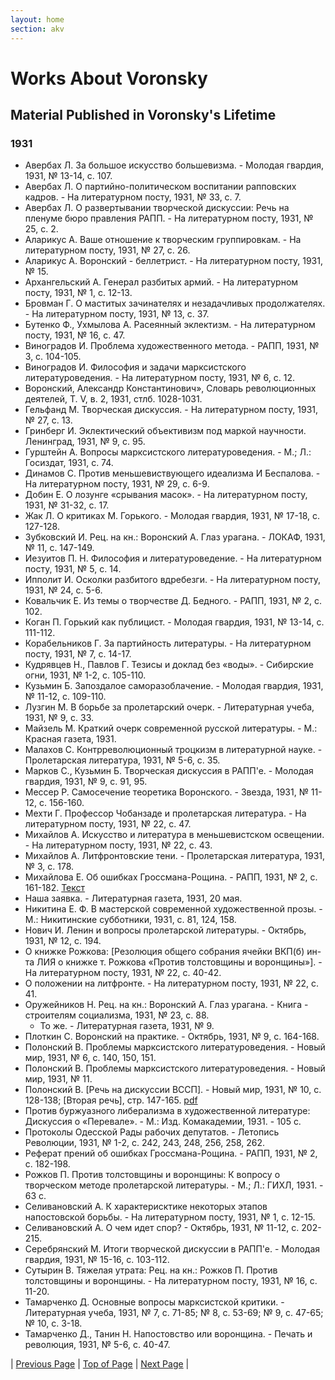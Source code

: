 ```yaml
---
layout: home
section: akv
---
```

# Works About Voronsky
## Material Published in Voronsky's Lifetime

### 1931
- Авербах Л. За большое искусство большевизма. - Молодая гвардия, 1931, № 13-14, с. 107.
- Авербах Л. О партийно-политическом воспитании рапповских кадров. - На литературном посту, 1931, № 33, с. 7.
- Авербах Л. О развертывании творческой дискуссии: Речь на пленуме бюро правления РАПП. - На литературном посту, 1931, № 25, с. 2.
- Аларикус А. Ваше отношение к творческим группировкам. - На литературном посту, 1931, № 27, с. 26.
- Аларикус А. Воронский - беллетрист. - На литературном посту, 1931, № 15.
- Архангельский А. Генерал разбитых армий. - На литературном посту, 1931, № 1, с. 12-13.
- Бровман Г. О маститых зачинателях и незадачливых продолжателях. - На литературном посту, 1931, № 13, с. 37.
- Бутенко Ф., Ухмылова А. Расеянный эклектизм. - На литературном посту, 1931, № 16, с. 47.
- Виноградов И. Проблема художественного метода. - РАПП, 1931, № 3, с. 104-105.
- Виноградов И. Философия и задачи марксистского литературоведения. - На литературном посту, 1931, № 6, с. 12.
- Воронский, Александр Константинович», Словарь революционных деятелей, Т. V, в. 2, 1931, стлб. 1028-1031.
- Гельфанд М. Творческая дискуссия. - На литературном посту, 1931, № 27, с. 13.
- Гринберг И. Эклектический объективизм под маркой научности. Ленинград, 1931, № 9, с. 95.
- Гурштейн А. Вопросы марксистского литературоведения. - М.; Л.: Госиздат, 1931, с. 74.
- Динамов С. Против меньшевиствующего идеализма И Беспалова. - На литературном посту, 1931, № 29, с. 6-9.
- Добин Е. О лозунге «срывания масок». - На литературном посту, 1931, № 31-32, с. 17.
- Жак Л. О критиках М. Горького. - Молодая гвардия, 1931, № 17-18, с. 127-128.
- Зубковский И. Рец. на кн.: Воронский А. Глаз урагана. - ЛОКАФ, 1931, № 11, с. 147-149.
- Иезуитов П. Н. Философия и литературоведение. - На литературном посту, 1931, № 5, с. 14.
- Ипполит И. Осколки разбитого вдребезги. - На литературном посту, 1931, № 24, с. 5-6.
- Ковальчик Е. Из темы о творчестве Д. Бедного. - РАПП, 1931, № 2, с. 102.
- Коган П. Горький как публицист. - Молодая гвардия, 1931, № 13-14, с. 111-112.
- Корабельников Г. За партийность литературы. - На литературном посту, 1931, № 7, с. 14-17.
- Кудрявцев Н., Павлов Г. Тезисы и доклад без «воды». - Сибирские огни, 1931, № 1-2, с. 105-110.
- Кузьмин Б. Запоздалое саморазоблачение. - Молодая гвардия, 1931, № 11-12, с. 109-110.
- Лузгин М. В борьбе за пролетарский очерк. - Литературная учеба, 1931, № 9, с. 33.
- Майзель М. Краткий очерк современной русской литературы. - М.: Красная газета, 1931.
- Малахов С. Контрреволюционный троцкизм в литературной науке. - Пролетарская литература, 1931, № 5-6, с. 35.
- Марков С., Кузьмин Б. Творческая дискуссия в РАПП'е. - Молодая гвардия, 1931, № 9, с. 91, 95.
- Мессер Р. Самосечение теоретика Воронского. - Звезда, 1931, № 11-12, с. 156-160.
- Мехти Г. Профессор Чобанзаде и пролетарская литература. - На литературном посту, 1931, № 22, с. 47.
- Михайлов А. Искусство и литература в меньшевистском освещении. - На литературном посту, 1931, № 22, с. 43.
- Михайлов А. Литфронтовские тени. - Пролетарская литература, 1931, № 3, с. 178.
- Михайлова Е. Об ошибках Гроссмана-Рощина. - РАПП, 1931, № 2, с. 161-182. [Текст](../TextsAbout.html)
- Наша заявка. - Литературная газета, 1931, 20 мая.
- Никитина Е. Ф. В мастерской современной художественной прозы. - М.: Никитинские субботники, 1931, с. 81, 124, 158.
- Нович И. Ленин и вопросы пролетарской литературы. - Октябрь, 1931, № 12, с. 194.
- О книжке Рожкова: [Резолюция общего собрания ячейки ВКП(б) ин-та ЛИЯ о книжке т. Рожкова «Против толстовщины и воронщины»]. - На литературном посту, 1931, № 22, с. 40-42.
- О положении на литфронте. - На литературном посту, 1931, № 22, с. 41.
- Оружейников Н. Рец. на кн.: Воронский А. Глаз урагана. - Книга - строителям социализма, 1931, № 23, с. 88.
  - То же. - Литературная газета, 1931, № 9.
- Плоткин С. Воронский на практике. - Октябрь, 1931, № 9, с. 164-168.
- Полонский В. Проблемы марксистского литературоведения. - Новый мир, 1931, № 6, с. 140, 150, 151.
- Полонский В. Проблемы марксистского литературоведения. - Новый мир, 1931, № 11.
- Полонский В. [Речь на дискуссии ВССП]. - Новый мир, 1931, № 10, с. 128-138; [Вторая речь], стр. 147-165. [pdf](../Texts/VPP_VtoraiaRech1931.pdf)
- Против буржуазного либерализма в художественной литературе: Дискуссия о «Перевале». - М.: Изд. Комакадемии, 1931. - 105 с.
- Протоколы Одесской Рады рабочих депутатов. - Летопись Революции, 1931, № 1-2, с. 242, 243, 248, 256, 258, 262.
- Реферат прений об ошибках Гроссмана-Рощина. - РАПП, 1931, № 2, с. 182-198.
- Рожков П. Против толстовщины и воронщины: К вопросу о творческом методе пролетарской литературы. - М.; Л.: ГИХЛ, 1931. - 63 с.
- Селивановский А. К характерисктике некоторых этапов напостовской борьбы. - На литературном посту, 1931, № 1, с. 12-15.
- Селивановский А. О чем идет спор? - Октябрь, 1931, № 11-12, с. 202-215.
- Серебрянский М. Итоги творческой дискуссии в РАПП'е. - Молодая гвардия, 1931, № 15-16, с. 103-112.
- Сутырин В. Тяжелая утрата: Рец. на кн.: Рожков П. Против толстовщины и воронщины. - На литературном посту, 1931, № 16, с. 11-20.
- Тамарченко Д. Основные вопросы марксистской критики. - Литературная учеба, 1931, № 7, с. 71-85; № 8, с. 53-69; № 9, с. 47-65; № 10, с. 3-18.
- Тамарченко Д., Танин Н. Напостовство или воронщина. - Печать и революция, 1931, № 5-6, с. 40-47.

| [Previous Page](BiblioAbout1930.html) | [Top of Page](#) | [Next Page](BiblioAbout1932.html) |

